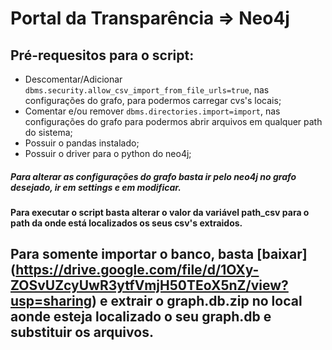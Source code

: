 # Portal da Transparência => Neo4j
## Pré-requesitos para o script:
* Descomentar/Adicionar `dbms.security.allow_csv_import_from_file_urls=true`, nas configurações do grafo, para podermos carregar cvs's locais;
* Comentar e/ou remover `dbms.directories.import=import`, nas configurações do grafo para podermos abrir arquivos em qualquer path do sistema;
* Possuir o pandas instalado;
* Possuir o driver para o python do neo4j;
##### Para alterar as configurações do grafo basta ir pelo neo4j no grafo desejado, ir em settings e em modificar.

#### Para executar o script basta alterar o valor da variável path_csv para o path da onde está localizados os seus csv's extraidos.

## Para somente importar o banco, basta [baixar] (https://drive.google.com/file/d/1OXy-ZOSvUZcyUwR3ytfVmjH50TEoX5nZ/view?usp=sharing) e extrair o graph.db.zip no local aonde esteja localizado o seu graph.db e substituir os arquivos.
